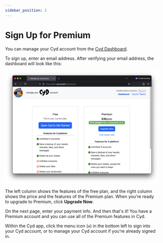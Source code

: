 ```yaml
---
sidebar_position: 2
---
```


# Sign Up for Premium

You can manage your Cyd account from the [Cyd Dashboard](https://dash.cyd.social/).

To sign up, enter an email address. After verifying your email address, the dashboard will look like this:

![Cyd Dashboard](./img/dash.png)

The left column shows the features of the free plan, and the right column shows the price and the features of the Premium plan. When you're ready to upgrade to Premium, click **Upgrade Now**.

On the next page, enter your payment info. And then that's it! You have a Premium account and you can use all of the Premium features in Cyd.

Within the Cyd app, click the menu icon (`≡`) in the bottom left to sign into your Cyd account, or to manage your Cyd account if you're already signed in.